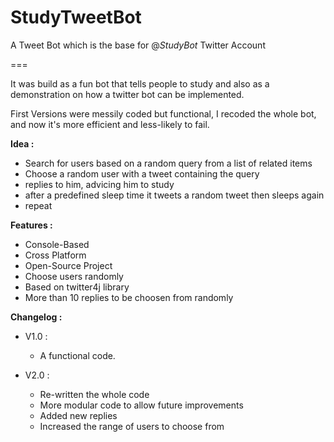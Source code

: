 # StudyTweetBot
A Tweet Bot which is the base for @_StudyBot_ Twitter Account

===

It was build as a fun bot that tells people to study and also as a demonstration on how a twitter bot can be implemented.

First Versions were messily coded but functional, I recoded the whole bot, and now it's more efficient and less-likely to fail.

**Idea :**

- Search for users based on a random query from a list of related items
- Choose a random user with a tweet containing the query
- replies to him, advicing him to study
- after a predefined sleep time it tweets a random tweet then sleeps again
- repeat

**Features :**

- Console-Based
- Cross Platform
- Open-Source Project
- Choose users randomly
- Based on twitter4j library
- More than 10 replies to be choosen from randomly

**Changelog :**

- V1.0 : 
    - A functional code.
    
- V2.0 :
    - Re-written the whole code
    - More modular code to allow future improvements
    - Added new replies 
    - Increased the range of users to choose from
